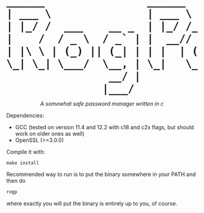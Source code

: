 <pre style="font-size: 2em; font-weight: bold; margin-bottom: 0.5em; text-align:center">
______                ______                  
| ___ \               | ___ \                 
| |_/ /  ___    __ _  | |_/ /__ _  ___  ___ 
|    /  / _ \  / _` | |  __// _` |/ __|/ __|
| |\ \ | (_) || (_| | | |  | (_| |\__ \\__ \
\_| \_| \___/  \__, | \_|   \__,_||___/|___/
                __/ |                        
               |___/                         
</pre>


<p style="text-align:center"><em>A somewhat safe password manager written in c</em></p>


Dependencies:
 - GCC (tested on version 11.4 and 12.2 with c18 and c2x flags, but should work on older ones as well)
 - OpenSSL (>=3.0.0)

Compile it with:
```make
make install
```

Recommended way to run is to put the binary somewhere in your PATH and then do
```bash
rogp
```
where exactly you will put the binary is entirely up to you, of course.
